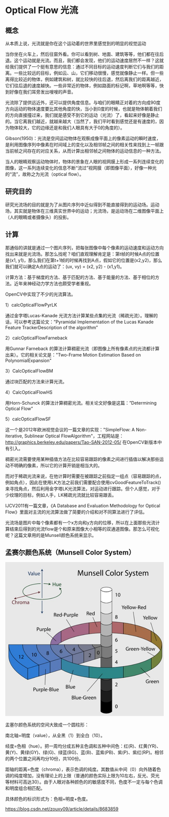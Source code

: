 # Optical Flow 光流
## 概念
从本质上说，光流就是你在这个运动着的世界里感觉到的明显的视觉运动

当你坐在火车上，然后往窗外看。你可以看到树、地面、建筑等等，他们都在往后退。这个运动就是光流。而且，我们都会发现，他们的运动速度居然不一样？这就给我们提供了一个挺有意思的信息：通过不同目标的运动速度判断它们与我们的距离。一些比较远的目标，例如云、山，它们移动很慢，感觉就像静止一样。但一些离得比较近的物体，例如建筑和树，就比较快的往后退，然后离我们的距离越近，它们往后退的速度越快。一些非常近的物体，例如路面的标记啊，草地啊等等，快到好像在我们耳旁发出嗖嗖的声音。

光流除了提供远近外，还可以提供角度信息。与咱们的眼睛正对着的方向成90度方向运动的物体速度要比其他角度的快，当小到0度的时候，也就是物体朝着我们的方向直接撞过来，我们就是感受不到它的运动（光流）了，看起来好像是静止的。当它离我们越近，就越来越大（当然了，我们平时看到感觉还是有速度的，因为物体较大，它的边缘还是和我们人眼具有大于0的角度的）。

Gibson(1950)：光流是空间运动物体在观察成像平面上的像素运动的瞬时速度，是利用图像序列中像素在时间域上的变化以及相邻帧之间的相关性来找到上一帧跟当前帧之间存在的对应关系，从而计算出相邻帧之间物体的运动信息的一种方法。

当人的眼睛观察运动物体时，物体的景象在人眼的视网膜上形成一系列连续变化的图像，这一系列连续变化的信息不断“流过”视网膜（即图像平面），好像一种光的“流”，故称之为光流（optical flow）。

## 研究目的
研究光流场的目的就是为了从图片序列中近似得到不能直接得到的运动场。运动场，其实就是物体在三维真实世界中的运动；光流场，是运动场在二维图像平面上（人的眼睛或者摄像头）的投影。

## 计算
那通俗的讲就是通过一个图片序列，把每张图像中每个像素的运动速度和运动方向找出来就是光流场。那怎么找呢？咱们直观理解肯定是：第t帧的时候A点的位置是(x1, y1)，那么我们在第t+1帧的时候再找到A点，假如它的位置是(x2,y2)，那么我们就可以确定A点的运动了：(ux, vy) = (x2, y2) - (x1,y1)。

计算方法：基于梯度的方法、基于匹配的方法、基于能量的方法、基于相位的方法。近年来神经动力学方法也颇受学者重视。

OpenCV中实现了不少的光流算法。

1）calcOpticalFlowPyrLK

通过金字塔Lucas-Kanade 光流方法计算某些点集的光流（稀疏光流）。理解的话，可以参考这篇论文：”Pyramidal Implementation of the Lucas Kanade Feature TrackerDescription of the algorithm”

2）calcOpticalFlowFarneback

用Gunnar Farneback 的算法计算稠密光流（即图像上所有像素点的光流都计算出来）。它的相关论文是："Two-Frame Motion Estimation Based on PolynomialExpansion"

3）CalcOpticalFlowBM

通过块匹配的方法来计算光流。

4）CalcOpticalFlowHS

用Horn-Schunck 的算法计算稠密光流。相关论文好像是这篇：”Determining Optical Flow”

5）calcOpticalFlowSF

这一个是2012年欧洲视觉会议的一篇文章的实现："SimpleFlow: A Non-iterative, Sublinear Optical FlowAlgorithm"，工程网站是：http://graphics.berkeley.edu/papers/Tao-SAN-2012-05/  在OpenCV新版本中有引入。

稠密光流需要使用某种插值方法在比较容易跟踪的像素之间进行插值以解决那些运动不明确的像素，所以它的计算开销是相当大的。

而对于稀疏光流来说，在他计算时需要在被跟踪之前指定一组点（容易跟踪的点，例如角点），因此在使用LK方法之前我们需要配合使用cvGoodFeatureToTrack()来寻找角点，然后利用金字塔LK光流算法，对运动进行跟踪。但个人感觉，对于少纹理的目标，例如人手，LK稀疏光流就比较容易跟丢。

IJCV2011有一篇文章，《A Database and Evaluation Methodology for Optical Flow》里面对主流的光流算法做了简要的介绍和对不同算法进行了评估。

光流场是图片中每个像素都有一个x方向和y方向的位移，所以在上面那些光流计算结束后得到的光流flow是个和原来图像大小相等的双通道图像。那怎么可视化呢？这篇文章用的是Munsell颜色系统来显示。

## 孟赛尔颜色系统（Munsell Color System）

![ ](../__pics/munsell.jpg)

孟塞尔颜色系统的空间大致成一个圆柱形：

南北轴=明度（value），从全黑（1）到全白（10）。

经度=色相（hue）。把一周均分成五种主色调和五种中间色：红(R)、红黄(YR)、黄(Y)、黄绿(GY)、绿(G)、绿蓝(BG)、蓝(B)、蓝紫(PB)、紫(P)、紫红(RP)。相邻的两个位置之间再均分10份，共100份。

距轴的距离=色度（chroma），表示色调的纯度。其数值从中间（0）向外随着色调的纯度增加，没有理论上的上限（普通的颜色实际上限为10左右，反光、荧光等材料可高达30）。由于人眼对各种颜色的的敏感度不同，色度不一定与每个色调和明度组合相匹配。

具体颜色的标识形式为：色相+明度+色度。

https://blog.csdn.net/zouxy09/article/details/8683859
